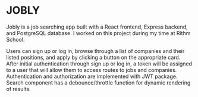 # JOBLY

Jobly is a job searching app built with a React frontend, Express backend, and PostgreSQL database. I worked on this project during my time at Rithm School.

Users can sign up or log in, browse through a list of companies and their listed positions, and apply by clicking a button on the appropriate card. After initial
authentication through sign up or log in, a token will be assigned to a user that will allow them to access routes to jobs and companies. Authentication and 
authorization are implemented with JWT package. Search component has a debounce/throttle function for dynamic rendering of results.
